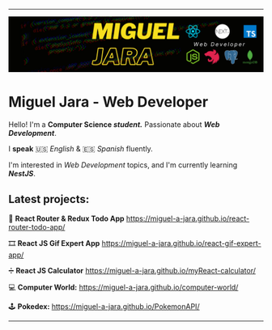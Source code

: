 <hr />

![Main Picture](https://github.com/Miguel-A-Jara/Miguel-A-Jara/blob/4e8554f2bbfba91a76b86d91766cd1e5212289b6/Miguel%20Jara%20-%20Banner.png)
# Miguel Jara - Web Developer

Hello! I'm a **Computer Science _student._** Passionate about **_Web Development_**.

I **speak**  🇺🇸  _English_ &  🇪🇸  _Spanish_ fluently.

I'm interested in _Web Development_ topics, and I'm currently learning **_NestJS_**.

## **Latest  projects:**

📝 **React Router & Redux Todo App** https://miguel-a-jara.github.io/react-router-todo-app/

🎞️ **React JS Gif Expert App** https://miguel-a-jara.github.io/react-gif-expert-app/

➗ **React JS Calculator** https://miguel-a-jara.github.io/myReact-calculator/

💻 **Computer World:** https://miguel-a-jara.github.io/computer-world/

🕹️ **Pokedex:** https://miguel-a-jara.github.io/PokemonAPI/

<hr />
